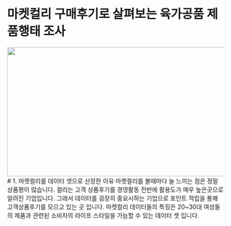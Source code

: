 # 마켓컬리 구매후기로 살펴보는 육가공품 제품행태 조사
<img src="https://user-images.githubusercontent.com/71205453/110089117-0f1f0b00-7dd9-11eb-8238-33760918078b.png"  width="600" height="300">
# 1. 마켓컬리를 데이터 셋으로 선정한 이유
마켓컬리를 볼때마다 늘 느끼는 점은 정말 상품평이 많습니다.   
컬리는 고객 상품후기를 경영활동 전반에 활용도가 매우 높은곳으로 알려진 기업입니다.   
그래서 데이터를 굉장히 중요시하는 기업으로 포인트 적립을 통해 고객상품후기를 모으고 있는 곳 입니다.   
마켓컬리 데이터들의 특징은 20~30대 여성들의 제품과 관련된 소비자의 라이프 스타일을 가늠할 수 있는 데이터 셋 입니다.

